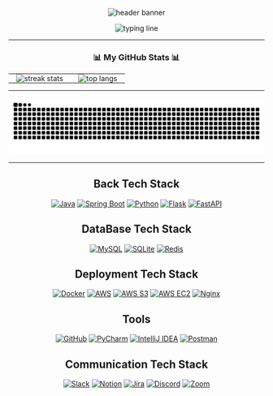 <p align="center">
  <img src="https://capsule-render.vercel.app/api?type=waving&color=0:0F2027,100:203A43&height=220&section=header&text=Welcome%20to%20Smini's%20GitHub%20&fontSize=38&fontColor=FFFFFF&fontAlignY=40&desc=&animation=fadeIn" alt="header banner">
</p>

<p align="center">
  <img src="https://readme-typing-svg.demolab.com?font=Fira+Code&size=22&duration=1&pause=999999&color=00D8FF&center=true&vCenter=true&width=700&lines=Clean+Code.+Simple+Logic.+Solid+Backend." alt="typing line">
</p>

---

<h3 align="center">📊 My GitHub Stats 📊</h3>

<p align="center">
  <table align="center">
    <tr>
      <td align="center" style="padding: 0 15px;">
        <img src="https://github-readme-streak-stats.herokuapp.com/?user=smiinii&theme=radical&hide_border=false" alt="streak stats" width="420"/>
      </td>
      <td align="center" style="padding: 0 15px;">
        <img src="https://github-readme-stats.vercel.app/api/top-langs/?username=smiinii&layout=compact&show_icons=true&theme=radical&hide_border=false&langs_count=6" alt="top langs" width="360"/>
      </td>
    </tr>
  </table>
</p>

---

<img src="https://raw.githubusercontent.com/smiinii/smiinii/output/snake.svg" alt="Snake animation" />

---

<h2 align="center"> Back Tech Stack </h2>
<p align="center">
  <a href="#"><img src="https://img.shields.io/badge/Java-007396?style=for-the-badge&logo=java&logoColor=white" alt="Java" /></a>
  <a href="#"><img src="https://img.shields.io/badge/SpringBoot-6DB33F?style=for-the-badge&logo=spring&logoColor=white" alt="Spring Boot" /></a>
  <a href="#"><img src="https://img.shields.io/badge/Python-3776AB?style=for-the-badge&logo=python&logoColor=white" alt="Python" /></a>
  <a href="#"><img src="https://img.shields.io/badge/Flask-000000?style=for-the-badge&logo=flask&logoColor=white" alt="Flask" /></a>
  <a href="#"><img src="https://img.shields.io/badge/FastAPI-009688?style=for-the-badge&logo=fastapi&logoColor=white" alt="FastAPI" /></a>
</p>

<h2 align="center"> DataBase Tech Stack </h2>
<p align="center">
  <a href="#"><img src="https://img.shields.io/badge/MySQL-4479A1?style=for-the-badge&logo=mysql&logoColor=white" alt="MySQL" /></a>
  <a href="#"><img src="https://img.shields.io/badge/SQLite-003B57?style=for-the-badge&logo=sqlite&logoColor=white" alt="SQLite" /></a>
  <a href="#"><img src="https://img.shields.io/badge/Redis-DC382D?style=for-the-badge&logo=redis&logoColor=white" alt="Redis" /></a>
</p>


<h2 align="center"> Deployment Tech Stack </h2>
<p align="center">
  <a href="#"><img src="https://img.shields.io/badge/Docker-2496ED?style=for-the-badge&logo=docker&logoColor=white" alt="Docker" /></a>
  <a href="#"><img src="https://img.shields.io/badge/AWS-232F3E?style=for-the-badge&logo=amazon-aws&logoColor=white" alt="AWS" /></a>
  <a href="#"><img src="https://img.shields.io/badge/AWS_S3-569A31?style=for-the-badge&logo=amazon-aws&logoColor=white" alt="AWS S3" /></a>
  <a href="#"><img src="https://img.shields.io/badge/AWS_EC2-FF9900?style=for-the-badge&logo=amazon-aws&logoColor=white" alt="AWS EC2" /></a>
  <a href="#"><img src="https://img.shields.io/badge/Nginx-009639?style=for-the-badge&logo=nginx&logoColor=white" alt="Nginx" /></a>
</p>

<h2 align="center"> Tools </h2>
<p align="center">
  <a href="#"><img src="https://img.shields.io/badge/GitHub-181717?style=for-the-badge&logo=github&logoColor=white" alt="GitHub" /></a>
  <a href="#"><img src="https://img.shields.io/badge/PyCharm-000000?style=for-the-badge&logo=pycharm&logoColor=white" alt="PyCharm" /></a>
  <a href="#"><img src="https://img.shields.io/badge/IntelliJ%20IDEA-000000?style=for-the-badge&logo=intellij-idea&logoColor=white" alt="IntelliJ IDEA" /></a>
  <a href="#"><img src="https://img.shields.io/badge/Postman-FF6C37?style=for-the-badge&logo=postman&logoColor=white" alt="Postman" /></a>
</p>

<h2 align="center"> Communication Tech Stack </h2>
<p align="center">
  <a href="#"><img src="https://img.shields.io/badge/Slack-4A154B?style=for-the-badge&logo=slack&logoColor=white" alt="Slack" /></a>
  <a href="#"><img src="https://img.shields.io/badge/Notion-000000?style=for-the-badge&logo=notion&logoColor=white" alt="Notion" /></a>
  <a href="#"><img src="https://img.shields.io/badge/Jira-0052CC?style=for-the-badge&logo=jira&logoColor=white" alt="Jira" /></a>
  <a href="#"><img src="https://img.shields.io/badge/Discord-7289DA?style=for-the-badge&logo=discord&logoColor=white" alt="Discord" /></a>
  <a href="#"><img src="https://img.shields.io/badge/Zoom-2D8CFF?style=for-the-badge&logo=zoom&logoColor=white" alt="Zoom" /></a>
</p>



<!--
<h3 align="center">💡 My Git Stats 💡</h3>
<p align="center">
  <a href="https://github.com/smiinii">
    <img align="center" src="https://github-readme-stats.vercel.app/api?username=smiinii&hide=&hide_title=false&show_icons=true&include_all_commits=true&theme=radical" />
  </a>
</p>
-->
